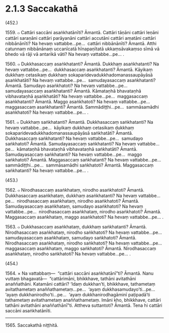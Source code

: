 # 2.1.3 Saccakathā

(452.)

1559\. ๐ Cattāri saccāni asaṅkhatānīti? Āmantā. Cattāri tāṇāni cattāri leṇāni cattāri saraṇāni cattāri parāyanāni cattāri accutāni cattāri amatāni cattāri nibbānānīti? Na hevaṃ vattabbe…pe…  cattāri nibbānānīti? Āmantā. Atthi catunnaṃ nibbānānaṃ uccanīcatā hīnapaṇītatā ukkaṃsāvakaṃso sīmā vā bhedo vā rāji vā antarikā vāti? Na hevaṃ vattabbe…pe… .

1560\. ๐ Dukkhasaccaṃ asaṅkhatanti? Āmantā. Dukkhaṃ asaṅkhatanti? Na hevaṃ vattabbe…pe…  dukkhasaccaṃ asaṅkhatanti? Āmantā. Kāyikaṃ dukkhaṃ cetasikaṃ dukkhaṃ sokaparidevadukkhadomanassaupāyāsā asaṅkhatāti? Na hevaṃ vattabbe…pe…  samudayasaccaṃ asaṅkhatanti? Āmantā. Samudayo asaṅkhatoti? Na hevaṃ vattabbe…pe…  samudayasaccaṃ asaṅkhatanti? Āmantā. Kāmataṇhā bhavataṇhā vibhavataṇhā asaṅkhatāti? Na hevaṃ vattabbe…pe…  maggasaccaṃ asaṅkhatanti? Āmantā. Maggo asaṅkhatoti? Na hevaṃ vattabbe…pe…  maggasaccaṃ asaṅkhatanti? Āmantā. Sammādiṭṭhi…pe…  sammāsamādhi asaṅkhatoti? Na hevaṃ vattabbe…pe… .

1561\. ๐ Dukkhaṃ saṅkhatanti? Āmantā. Dukkhasaccaṃ saṅkhatanti? Na hevaṃ vattabbe…pe…  kāyikaṃ dukkhaṃ cetasikaṃ dukkhaṃ sokaparidevadukkhadomanassaupāyāsā saṅkhatāti? Āmantā. Dukkhasaccaṃ saṅkhatanti? Na hevaṃ vattabbe…pe…  samudayo saṅkhatoti? Āmantā. Samudayasaccaṃ saṅkhatanti? Na hevaṃ vattabbe…pe…  kāmataṇhā bhavataṇhā vibhavataṇhā saṅkhatāti? Āmantā. Samudayasaccaṃ saṅkhatanti? Na hevaṃ vattabbe…pe…  maggo saṅkhatoti? Āmantā. Maggasaccaṃ saṅkhatanti? Na hevaṃ vattabbe…pe…  sammādiṭṭhi…pe…  sammāsamādhi saṅkhatoti? Āmantā. Maggasaccaṃ saṅkhatanti? Na hevaṃ vattabbe…pe… .

(453.)

1562\. ๐ Nirodhasaccaṃ asaṅkhataṃ, nirodho asaṅkhatoti? Āmantā. Dukkhasaccaṃ asaṅkhataṃ, dukkhaṃ asaṅkhatanti? Na hevaṃ vattabbe…pe…  nirodhasaccaṃ asaṅkhataṃ, nirodho asaṅkhatoti? Āmantā. Samudayasaccaṃ asaṅkhataṃ, samudayo asaṅkhatoti? Na hevaṃ vattabbe…pe…  nirodhasaccaṃ asaṅkhataṃ, nirodho asaṅkhatoti? Āmantā. Maggasaccaṃ asaṅkhataṃ, maggo asaṅkhatoti? Na hevaṃ vattabbe…pe… .

1563\. ๐ Dukkhasaccaṃ asaṅkhataṃ, dukkhaṃ saṅkhatanti? Āmantā. Nirodhasaccaṃ asaṅkhataṃ, nirodho saṅkhatoti? Na hevaṃ vattabbe…pe…  samudayasaccaṃ asaṅkhataṃ, samudayo saṅkhatoti? Āmantā. Nirodhasaccaṃ asaṅkhataṃ, nirodho saṅkhatoti? Na hevaṃ vattabbe…pe…  maggasaccaṃ asaṅkhataṃ, maggo saṅkhatoti? Āmantā. Nirodhasaccaṃ asaṅkhataṃ, nirodho saṅkhatoti? Na hevaṃ vattabbe…pe… .

(454.)

1564\. × Na vattabbaṃ—  “cattāri saccāni asaṅkhatānī”ti? Āmantā. Nanu vuttaṃ bhagavatā—  “cattārimāni, bhikkhave, tathāni avitathāni anaññathāni. Katamāni cattāri? ‘Idaṃ dukkhan’ti, bhikkhave, tathametaṃ avitathametaṃ anaññathametaṃ…pe…  ‘ayaṃ dukkhasamudayo’ti…pe…  ‘ayaṃ dukkhanirodho’ti…pe…  ‘ayaṃ dukkhanirodhagāminī paṭipadā’ti tathametaṃ avitathametaṃ anaññathametaṃ. Imāni kho, bhikkhave, cattāri tathāni avitathāni anaññathānī”ti. Attheva suttantoti? Āmantā. Tena hi cattāri saccāni asaṅkhatānīti.

---

1565\. Saccakathā niṭṭhitā.
